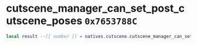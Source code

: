 # cutscene_manager_can_set_post_cutscene_poses `0x7653788C`

```lua
local result --[[ number ]] = natives.cutscene.cutscene_manager_can_set_post_cutscene_poses()
```